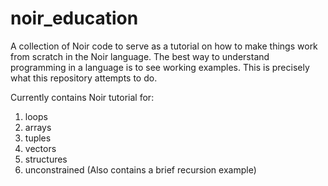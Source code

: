 # noir_education
A collection of Noir code to serve as a tutorial on how to make things work from scratch in the Noir language. The best way to understand programming in a language is to see working examples. This is precisely what this repository attempts to do.

Currently contains Noir tutorial for:
1. loops
2. arrays
3. tuples
4. vectors
5. structures 
6. unconstrained (Also contains a brief recursion example) 



 
